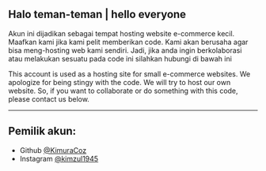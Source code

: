 ## Halo teman-teman | hello everyone

Akun ini dijadikan sebagai tempat hosting website e-commerce kecil. <br>
Maafkan kami jika kami pelit memberikan code. Kami akan berusaha agar bisa meng-hosting web kami sendiri.
Jadi, jika anda ingin berkolaborasi atau melakukan sesuatu pada code ini silahkan hubungi di bawah ini

This account is used as a hosting site for small e-commerce websites.
We apologize for being stingy with the code. We will try to host our own website.
So, if you want to collaborate or do something with this code, please contact us below.

---
## Pemilik akun: 
- Github [@KimuraCoz](https://github.com/KimuraCoz)
- Instagram [@kimzul1945](https://www.instagram.com/kimzul1945/)
<!--
**L-Projekan/L-Projekan** is a ✨ _special_ ✨ repository because its `README.md` (this file) appears on your GitHub profile.

Here are some ideas to get you started:

- 🔭 I’m currently working on ...
- 🌱 I’m currently learning ...
- 👯 I’m looking to collaborate on ...
- 🤔 I’m looking for help with ...
- 💬 Ask me about ...
- 📫 How to reach me: ...
- 😄 Pronouns: ...
- ⚡ Fun fact: ...
-->
